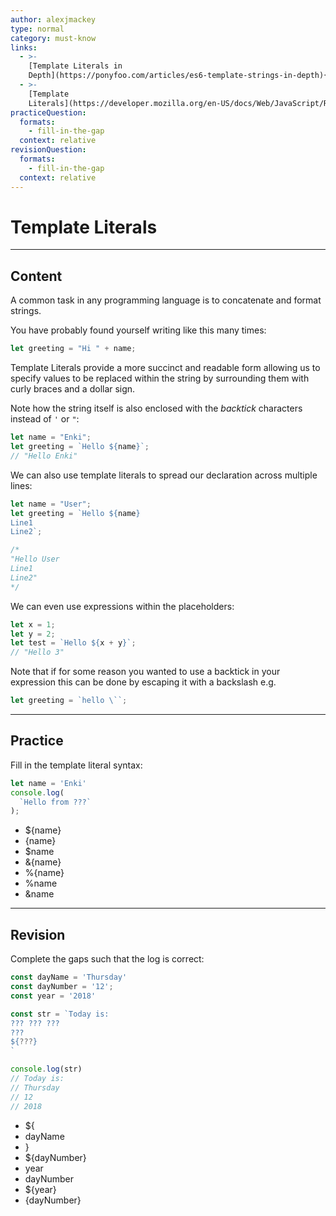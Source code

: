 ```yaml
---
author: alexjmackey
type: normal
category: must-know
links:
  - >-
    [Template Literals in
    Depth](https://ponyfoo.com/articles/es6-template-strings-in-depth){website}
  - >-
    [Template
    Literals](https://developer.mozilla.org/en-US/docs/Web/JavaScript/Reference/Template_literals){documentation}
practiceQuestion:
  formats:
    - fill-in-the-gap
  context: relative
revisionQuestion:
  formats:
    - fill-in-the-gap
  context: relative
---
```


# Template Literals


---

## Content

A common task in any programming language is to concatenate and format strings.

You have probably found yourself writing like this many times:

```javascript
let greeting = "Hi " + name;
```

Template Literals provide a more succinct and readable form allowing us to specify values to be replaced within the string by surrounding them with curly braces and a dollar sign.

Note how the string itself is also enclosed with the *backtick* characters instead of `'` or `"`:

```javascript
let name = "Enki";
let greeting = `Hello ${name}`;
// "Hello Enki"
```

We can also use template literals to spread our declaration across multiple lines:

```javascript
let name = "User";
let greeting = `Hello ${name}
Line1
Line2`;

/*
"Hello User
Line1
Line2"
*/
```

We can even use expressions within the placeholders:

```javascript
let x = 1;
let y = 2;
let test = `Hello ${x + y}`;
// "Hello 3"
```

Note that if for some reason you wanted to use a backtick in your expression this can be done by escaping it with a backslash e.g.

```javascript
let greeting = `hello \``;
```


---

## Practice

Fill in the template literal syntax:

```javascript
let name = 'Enki'
console.log(
  `Hello from ???`
);
```

- ${name}
- {name}
- $name
- &{name}
- %{name}
- %name
- &name


---

## Revision

Complete the gaps such that the log is correct:

```javascript
const dayName = 'Thursday'
const dayNumber = '12';
const year = '2018'

const str = `Today is:
??? ??? ???
???
${???}
`

console.log(str)
// Today is:
// Thursday
// 12
// 2018
```

- ${
- dayName
- }
- ${dayNumber}
- year
- dayNumber
- ${year}
- {dayNumber}
 
